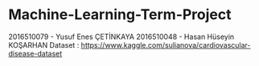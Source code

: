 # Machine-Learning-Term-Project
2016510079 - Yusuf Enes ÇETİNKAYA
2016510048 - Hasan Hüseyin KOŞARHAN
Dataset : https://www.kaggle.com/sulianova/cardiovascular-disease-dataset
